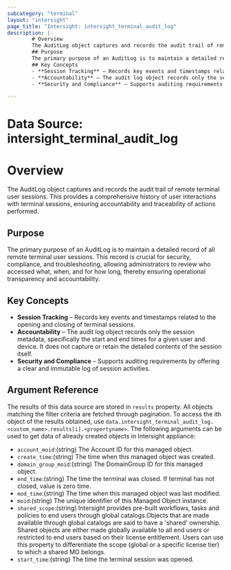 ```yaml
---
subcategory: "terminal"
layout: "intersight"
page_title: "Intersight: intersight_terminal_audit_log"
description: |-
        # Overview
        The AuditLog object captures and records the audit trail of remote terminal user sessions. This provides a comprehensive history of user interactions with terminal sessions, ensuring accountability and traceability of actions performed.
        ## Purpose
        The primary purpose of an AuditLog is to maintain a detailed record of all remote terminal user sessions. This record is crucial for security, compliance, and troubleshooting, allowing administrators to review who accessed what, when, and for how long, thereby ensuring operational transparency and accountability.
        ## Key Concepts
        - **Session Tracking** – Records key events and timestamps related to the opening and closing of terminal sessions.
        - **Accountability** – The audit log object records only the session metadata, specifically the start and end times for a given user and device. It does not capture or retain the detailed contents of the session itself.
        - **Security and Compliance** – Supports auditing requirements by offering a clear and immutable log of session activities.

---
```


# Data Source: intersight_terminal_audit_log
# Overview   
The AuditLog object captures and records the audit trail of remote terminal user sessions. This provides a comprehensive history of user interactions with terminal sessions, ensuring accountability and traceability of actions performed.
## Purpose
The primary purpose of an AuditLog is to maintain a detailed record of all remote terminal user sessions. This record is crucial for security, compliance, and troubleshooting, allowing administrators to review who accessed what, when, and for how long, thereby ensuring operational transparency and accountability.
## Key Concepts
- **Session Tracking** – Records key events and timestamps related to the opening and closing of terminal sessions. 
- **Accountability** – The audit log object records only the session metadata, specifically the start and end times for a given user and device. It does not capture or retain the detailed contents of the session itself. 
- **Security and Compliance** – Supports auditing requirements by offering a clear and immutable log of session activities.
## Argument Reference
The results of this data source are stored in `results` property.
All objects matching the filter criteria are fetched through pagination.
To access the ith object of the results obtained, use `data.intersight_terminal_audit_log.<custom_name>.results[i].<propertyname>`.
The following arguments can be used to get data of already created objects in Intersight appliance:
* `account_moid`:(string) The Account ID for this managed object. 
* `create_time`:(string) The time when this managed object was created. 
* `domain_group_moid`:(string) The DomainGroup ID for this managed object. 
* `end_time`:(string) The time the terminal was closed. If terminal has not closed, value is zero time. 
* `mod_time`:(string) The time when this managed object was last modified. 
* `moid`:(string) The unique identifier of this Managed Object instance. 
* `shared_scope`:(string) Intersight provides pre-built workflows, tasks and policies to end users through global catalogs.Objects that are made available through global catalogs are said to have a 'shared' ownership. Shared objects are either made globally available to all end users or restricted to end users based on their license entitlement. Users can use this property to differentiate the scope (global or a specific license tier) to which a shared MO belongs. 
* `start_time`:(string) The time the terminal session was opened. 
 
